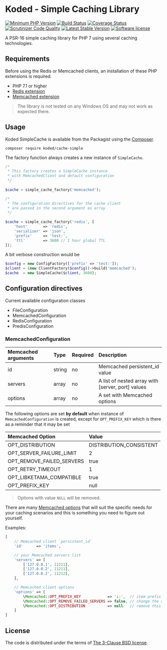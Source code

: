 Koded - Simple Caching Library
==============================

[![Minimum PHP Version](https://img.shields.io/badge/php-%3E%3D%207.1-8892BF.svg)](https://php.net/)
[![Build Status](https://travis-ci.org/kodedphp/cache-simple.svg?branch=master)](https://travis-ci.org/kodedphp/cache-simple)
[![Coverage Status](https://coveralls.io/repos/github/kodedphp/cache-simple/badge.svg?branch=master)](https://coveralls.io/github/kodedphp/cache-simple?branch=master)
[![Scrutinizer Code Quality](https://scrutinizer-ci.com/g/kodedphp/cache-simple/badges/quality-score.png?b=master)](https://scrutinizer-ci.com/g/kodedphp/cache-simple/?branch=master)
[![Latest Stable Version](https://img.shields.io/packagist/v/koded/cache-simple.svg)](https://packagist.org/packages/koded/cache-simple)
[![Software license](https://img.shields.io/badge/License-BSD%203--Clause-blue.svg)](LICENSE)

A PSR-16 simple caching library for PHP 7 using several caching technologies.


Requirements
------------

Before using the Redis or Memcached clients, an installation of these PHP extensions is required.

- PHP 7.1 or higher
- [Redis extension][1]
- [Memcached extension][2]

> The library is not tested on any Windows OS and may not work as expected there.


Usage
-----

Koded SimpleCache is available from the Packagist using the [Composer][3].
    
    composer require koded/cache-simple
    
The factory function always creates a new instance of `SimpleCache`.

```php
/*
 * This factory creates a SimpleCache instance
 * with MemcachedClient and default configuration
 */
 
$cache = simple_cache_factory('memcached');

/*
 * The configuration directives for the cache client
 * are passed in the second argument as array
 */
 
$cache = simple_cache_factory('redis', [
    'host'       => 'redis',
    'serializer' => 'json',
    'prefix'     => 'test:',
    'ttl'        => 3600 // 1 hour global TTL
]);
```

A bit verbose construction would be

```php
$config = new ConfigFactory(['prefix' => 'test:']);
$client = (new ClientFactory($config))->build('memcached');
$cache  = new SimpleCache($client, 3600);
```

Configuration directives
------------------------

Current available configuration classes

- FileConfiguration
- MemcachedConfiguration
- RedisConfiguration
- PredisConfiguration

### MemcachedConfiguration

| Memcached arguments         | Type     | Required | Description |
|:----------------------------|:---------|----------|:------------|
| id                          | string   | no       | Memcached persistent_id value |
| servers                     | array    | no       | A list of nested array with [server, port] values |
| options                     | array    | no       | A set with Memcached options |

The following options are set **by default** when instance of `MemcachedConfiguration` is created,
except for `OPT_PREFIX_KEY` which is there as a reminder that it may be set

| Memcached Option            | Value                          |
|:----------------------------|:-------------------------------|
| OPT_DISTRIBUTION            | DISTRIBUTION_CONSISTENT        |
| OPT_SERVER_FAILURE_LIMIT    | 2                              |
| OPT_REMOVE_FAILED_SERVERS   | true                           |
| OPT_RETRY_TIMEOUT           | 1                              |
| OPT_LIBKETAMA_COMPATIBLE    | true                           |
| OPT_PREFIX_KEY              | null                           |

> Options with value `NULL` will be removed.

There are many [Memcached options][4] that will suit the specific needs for your caching scenarios
and this is something you need to figure out yourself.

Examples:

```php
[
    // Memcached client `persistent_id`
    'id'      => 'items',

    // your Memcached servers list
    'servers' => [
        ['127.0.0.1', 11211],
        ['127.0.0.2', 11211],
        ['127.0.0.2', 11212],
    ],

    // Memcached client options
    'options' => [
        \Memcached::OPT_PREFIX_KEY            => 'i:',  // item prefix
        \Memcached::OPT_REMOVE_FAILED_SERVERS => false, // change the default value
        \Memcached::OPT_DISTRIBUTION          => null   // remove this directive
    ]
]
```


License
-------

The code is distributed under the terms of [The 3-Clause BSD license](LICENSE).


[1]: https://redis.io
[2]: https://memcached.org
[3]: https://getcomposer.org
[4]: http://php.net/manual/en/memcached.constants.php
